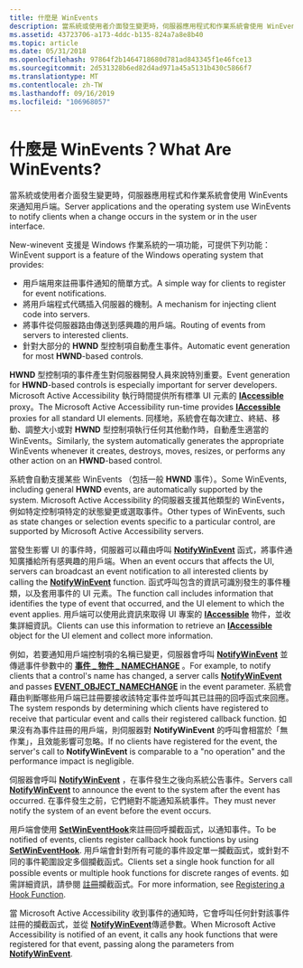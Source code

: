 ```yaml
---
title: 什麼是 WinEvents
description: 當系統或使用者介面發生變更時，伺服器應用程式和作業系統會使用 WinEvents 來通知用戶端。
ms.assetid: 43723706-a173-4ddc-b135-824a7a8e8b40
ms.topic: article
ms.date: 05/31/2018
ms.openlocfilehash: 97864f2b1464718680d781ad843345f1e46fce13
ms.sourcegitcommit: 2d531328b6ed82d4ad971a45a5131b430c5866f7
ms.translationtype: MT
ms.contentlocale: zh-TW
ms.lasthandoff: 09/16/2019
ms.locfileid: "106968057"
---
```

# <a name="what-are-winevents"></a><span data-ttu-id="5d264-103">什麼是 WinEvents？</span><span class="sxs-lookup"><span data-stu-id="5d264-103">What Are WinEvents?</span></span>

<span data-ttu-id="5d264-104">當系統或使用者介面發生變更時，伺服器應用程式和作業系統會使用 WinEvents 來通知用戶端。</span><span class="sxs-lookup"><span data-stu-id="5d264-104">Server applications and the operating system use WinEvents to notify clients when a change occurs in the system or in the user interface.</span></span>

<span data-ttu-id="5d264-105">New-winevent 支援是 Windows 作業系統的一項功能，可提供下列功能：</span><span class="sxs-lookup"><span data-stu-id="5d264-105">WinEvent support is a feature of the Windows operating system that provides:</span></span>

-   <span data-ttu-id="5d264-106">用戶端用來註冊事件通知的簡單方式。</span><span class="sxs-lookup"><span data-stu-id="5d264-106">A simple way for clients to register for event notifications.</span></span>
-   <span data-ttu-id="5d264-107">將用戶端程式代碼插入伺服器的機制。</span><span class="sxs-lookup"><span data-stu-id="5d264-107">A mechanism for injecting client code into servers.</span></span>
-   <span data-ttu-id="5d264-108">將事件從伺服器路由傳送到感興趣的用戶端。</span><span class="sxs-lookup"><span data-stu-id="5d264-108">Routing of events from servers to interested clients.</span></span>
-   <span data-ttu-id="5d264-109">針對大部分的 **HWND** 型控制項自動產生事件。</span><span class="sxs-lookup"><span data-stu-id="5d264-109">Automatic event generation for most **HWND**-based controls.</span></span>

<span data-ttu-id="5d264-110">**HWND** 型控制項的事件產生對伺服器開發人員來說特別重要。</span><span class="sxs-lookup"><span data-stu-id="5d264-110">Event generation for **HWND**-based controls is especially important for server developers.</span></span> <span data-ttu-id="5d264-111">Microsoft Active Accessibility 執行時間提供所有標準 UI 元素的 [**IAccessible**](/windows/desktop/api/oleacc/nn-oleacc-iaccessible) proxy。</span><span class="sxs-lookup"><span data-stu-id="5d264-111">The Microsoft Active Accessibility run-time provides [**IAccessible**](/windows/desktop/api/oleacc/nn-oleacc-iaccessible) proxies for all standard UI elements.</span></span> <span data-ttu-id="5d264-112">同樣地，系統會在每次建立、終結、移動、調整大小或對 **HWND** 型控制項執行任何其他動作時，自動產生適當的 WinEvents。</span><span class="sxs-lookup"><span data-stu-id="5d264-112">Similarly, the system automatically generates the appropriate WinEvents whenever it creates, destroys, moves, resizes, or performs any other action on an **HWND**-based control.</span></span>

<span data-ttu-id="5d264-113">系統會自動支援某些 WinEvents （包括一般 **HWND** 事件）。</span><span class="sxs-lookup"><span data-stu-id="5d264-113">Some WinEvents, including general **HWND** events, are automatically supported by the system.</span></span> <span data-ttu-id="5d264-114">Microsoft Active Accessibility 的伺服器支援其他類型的 WinEvents，例如特定控制項特定的狀態變更或選取事件。</span><span class="sxs-lookup"><span data-stu-id="5d264-114">Other types of WinEvents, such as state changes or selection events specific to a particular control, are supported by Microsoft Active Accessibility servers.</span></span>

<span data-ttu-id="5d264-115">當發生影響 UI 的事件時，伺服器可以藉由呼叫 [**NotifyWinEvent**](/windows/desktop/api/Winuser/nf-winuser-notifywinevent) 函式，將事件通知廣播給所有感興趣的用戶端。</span><span class="sxs-lookup"><span data-stu-id="5d264-115">When an event occurs that affects the UI, servers can broadcast an event notification to all interested clients by calling the [**NotifyWinEvent**](/windows/desktop/api/Winuser/nf-winuser-notifywinevent) function.</span></span> <span data-ttu-id="5d264-116">函式呼叫包含的資訊可識別發生的事件種類，以及套用事件的 UI 元素。</span><span class="sxs-lookup"><span data-stu-id="5d264-116">The function call includes information that identifies the type of event that occurred, and the UI element to which the event applies.</span></span> <span data-ttu-id="5d264-117">用戶端可以使用此資訊來取得 UI 專案的 [**IAccessible**](/windows/desktop/api/oleacc/nn-oleacc-iaccessible) 物件，並收集詳細資訊。</span><span class="sxs-lookup"><span data-stu-id="5d264-117">Clients can use this information to retrieve an [**IAccessible**](/windows/desktop/api/oleacc/nn-oleacc-iaccessible) object for the UI element and collect more information.</span></span>

<span data-ttu-id="5d264-118">例如，若要通知用戶端控制項的名稱已變更，伺服器會呼叫 [**NotifyWinEvent**](/windows/desktop/api/Winuser/nf-winuser-notifywinevent) 並傳遞事件參數中的 [**事件 \_ 物件 \_ NAMECHANGE**](event-constants.md) 。</span><span class="sxs-lookup"><span data-stu-id="5d264-118">For example, to notify clients that a control's name has changed, a server calls [**NotifyWinEvent**](/windows/desktop/api/Winuser/nf-winuser-notifywinevent) and passes [**EVENT\_OBJECT\_NAMECHANGE**](event-constants.md) in the event parameter.</span></span> <span data-ttu-id="5d264-119">系統會藉由判斷哪些用戶端已註冊要接收該特定事件並呼叫其已註冊的回呼函式來回應。</span><span class="sxs-lookup"><span data-stu-id="5d264-119">The system responds by determining which clients have registered to receive that particular event and calls their registered callback function.</span></span> <span data-ttu-id="5d264-120">如果沒有為事件註冊的用戶端，則伺服器對 **NotifyWinEvent** 的呼叫會相當於「無作業」，且效能影響可忽略。</span><span class="sxs-lookup"><span data-stu-id="5d264-120">If no clients have registered for the event, the server's call to **NotifyWinEvent** is comparable to a "no operation" and the performance impact is negligible.</span></span>

<span data-ttu-id="5d264-121">伺服器會呼叫 [**NotifyWinEvent**](/windows/desktop/api/Winuser/nf-winuser-notifywinevent) ，在事件發生之後向系統公告事件。</span><span class="sxs-lookup"><span data-stu-id="5d264-121">Servers call [**NotifyWinEvent**](/windows/desktop/api/Winuser/nf-winuser-notifywinevent) to announce the event to the system after the event has occurred.</span></span> <span data-ttu-id="5d264-122">在事件發生之前，它們絕對不能通知系統事件。</span><span class="sxs-lookup"><span data-stu-id="5d264-122">They must never notify the system of an event before the event occurs.</span></span>

<span data-ttu-id="5d264-123">用戶端會使用 [**SetWinEventHook**](/windows/desktop/api/Winuser/nf-winuser-setwineventhook)來註冊回呼攔截函式，以通知事件。</span><span class="sxs-lookup"><span data-stu-id="5d264-123">To be notified of events, clients register callback hook functions by using [**SetWinEventHook**](/windows/desktop/api/Winuser/nf-winuser-setwineventhook).</span></span> <span data-ttu-id="5d264-124">用戶端會針對所有可能的事件設定單一攔截函式，或針對不同的事件範圍設定多個攔截函式。</span><span class="sxs-lookup"><span data-stu-id="5d264-124">Clients set a single hook function for all possible events or multiple hook functions for discrete ranges of events.</span></span> <span data-ttu-id="5d264-125">如需詳細資訊，請參閱 [註冊](registering-a-hook-function.md)攔截函式。</span><span class="sxs-lookup"><span data-stu-id="5d264-125">For more information, see [Registering a Hook Function](registering-a-hook-function.md).</span></span>

<span data-ttu-id="5d264-126">當 Microsoft Active Accessibility 收到事件的通知時，它會呼叫任何針對該事件註冊的攔截函式，並從 [**NotifyWinEvent**](/windows/desktop/api/Winuser/nf-winuser-notifywinevent)傳遞參數。</span><span class="sxs-lookup"><span data-stu-id="5d264-126">When Microsoft Active Accessibility is notified of an event, it calls any hook functions that were registered for that event, passing along the parameters from [**NotifyWinEvent**](/windows/desktop/api/Winuser/nf-winuser-notifywinevent).</span></span>

 

 




